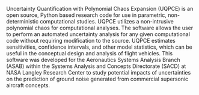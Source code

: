 Uncertainty Quantification with Polynomial Chaos Expansion (UQPCE) is an open source, Python based research code for use in parametric, non-deterministic computational studies.
UQPCE utilizes a non-intrusive polynomial chaos for computational analyses.
The software allows the user to perform an automated uncertainty analysis for any given computational code without requiring modification to the source. 
UQPCE estimates sensitivities, confidence intervals, and other model statistics, which can be useful in the conceptual design and analysis of flight vehicles.
This software was developed for the Aeronautics Systems Analysis Branch (ASAB) within the Systems Analysis and Concepts Directorate (SACD) at NASA Langley Research Center to study potential impacts of uncertainties on the prediction of ground noise generated from commercial supersonic aircraft concepts.